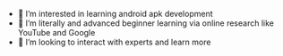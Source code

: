 - 👀 I’m interested in learning android apk development
- 🌱 I’m literally and advanced beginner learning via online research like YouTube and Google
- 💞️ I’m looking to interact with experts and learn more

